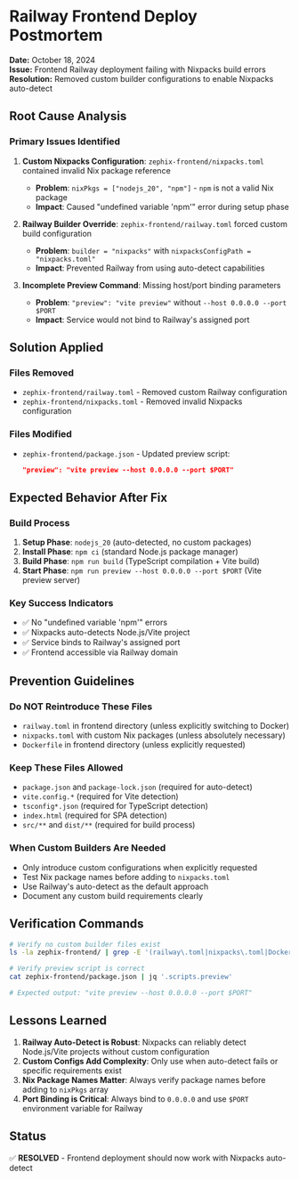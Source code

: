 # Railway Frontend Deploy Postmortem

**Date:** October 18, 2024  
**Issue:** Frontend Railway deployment failing with Nixpacks build errors  
**Resolution:** Removed custom builder configurations to enable Nixpacks auto-detect

## Root Cause Analysis

### Primary Issues Identified

1. **Custom Nixpacks Configuration**: `zephix-frontend/nixpacks.toml` contained invalid Nix package reference
   - **Problem**: `nixPkgs = ["nodejs_20", "npm"]` - `npm` is not a valid Nix package
   - **Impact**: Caused "undefined variable 'npm'" error during setup phase

2. **Railway Builder Override**: `zephix-frontend/railway.toml` forced custom build configuration
   - **Problem**: `builder = "nixpacks"` with `nixpacksConfigPath = "nixpacks.toml"`
   - **Impact**: Prevented Railway from using auto-detect capabilities

3. **Incomplete Preview Command**: Missing host/port binding parameters
   - **Problem**: `"preview": "vite preview"` without `--host 0.0.0.0 --port $PORT`
   - **Impact**: Service would not bind to Railway's assigned port

## Solution Applied

### Files Removed
- `zephix-frontend/railway.toml` - Removed custom Railway configuration
- `zephix-frontend/nixpacks.toml` - Removed invalid Nixpacks configuration

### Files Modified
- `zephix-frontend/package.json` - Updated preview script:
  ```json
  "preview": "vite preview --host 0.0.0.0 --port $PORT"
  ```

## Expected Behavior After Fix

### Build Process
1. **Setup Phase**: `nodejs_20` (auto-detected, no custom packages)
2. **Install Phase**: `npm ci` (standard Node.js package manager)
3. **Build Phase**: `npm run build` (TypeScript compilation + Vite build)
4. **Start Phase**: `npm run preview --host 0.0.0.0 --port $PORT` (Vite preview server)

### Key Success Indicators
- ✅ No "undefined variable 'npm'" errors
- ✅ Nixpacks auto-detects Node.js/Vite project
- ✅ Service binds to Railway's assigned port
- ✅ Frontend accessible via Railway domain

## Prevention Guidelines

### Do NOT Reintroduce These Files
- `railway.toml` in frontend directory (unless explicitly switching to Docker)
- `nixpacks.toml` with custom Nix packages (unless absolutely necessary)
- `Dockerfile` in frontend directory (unless explicitly requested)

### Keep These Files Allowed
- `package.json` and `package-lock.json` (required for auto-detect)
- `vite.config.*` (required for Vite detection)
- `tsconfig*.json` (required for TypeScript detection)
- `index.html` (required for SPA detection)
- `src/**` and `dist/**` (required for build process)

### When Custom Builders Are Needed
- Only introduce custom configurations when explicitly requested
- Test Nix package names before adding to `nixpacks.toml`
- Use Railway's auto-detect as the default approach
- Document any custom build requirements clearly

## Verification Commands

```bash
# Verify no custom builder files exist
ls -la zephix-frontend/ | grep -E '(railway\.toml|nixpacks\.toml|Dockerfile)'

# Verify preview script is correct
cat zephix-frontend/package.json | jq '.scripts.preview'

# Expected output: "vite preview --host 0.0.0.0 --port $PORT"
```

## Lessons Learned

1. **Railway Auto-Detect is Robust**: Nixpacks can reliably detect Node.js/Vite projects without custom configuration
2. **Custom Configs Add Complexity**: Only use when auto-detect fails or specific requirements exist
3. **Nix Package Names Matter**: Always verify package names before adding to `nixPkgs` array
4. **Port Binding is Critical**: Always bind to `0.0.0.0` and use `$PORT` environment variable for Railway

## Status

✅ **RESOLVED** - Frontend deployment should now work with Nixpacks auto-detect

